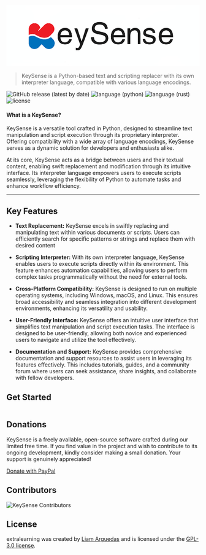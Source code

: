 ![KeySense logo](https://raw.githubusercontent.com/KeySense/KeySense/master/img/KeySenseFull.png)

> KeySense is a Python-based text and scripting replacer with its own interpreter language, compatible with various language encodings.

![GitHub release (latest by date)](https://img.shields.io/badge/release-v1.1.0-green)
![language (python)](https://img.shields.io/badge/language-python-blue)
![language (rust)](https://img.shields.io/badge/language-rust-orange)
![license](https://img.shields.io/badge/license-GPL--3.0-yellow)

#### What is a KeySense?

KeySense is a versatile tool crafted in Python, designed to streamline text manipulation and script execution through its proprietary interpreter. Offering compatibility with a wide array of language encodings, KeySense serves as a dynamic solution for developers and enthusiasts alike.

At its core, KeySense acts as a bridge between users and their textual content, enabling swift replacement and modification through its intuitive interface. Its interpreter language empowers users to execute scripts seamlessly, leveraging the flexibility of Python to automate tasks and enhance workflow efficiency.
___

## Key Features
* **Text Replacement:** KeySense excels in swiftly replacing and manipulating text within various documents or scripts. Users can efficiently search for specific patterns or strings and replace them with desired content
  
* **Scripting Interpreter:** With its own interpreter language, KeySense enables users to execute scripts directly within its environment. This feature enhances automation capabilities, allowing users to perform complex tasks programmatically without the need for external tools.

* **Cross-Platform Compatibility:** KeySense is designed to run on multiple operating systems, including Windows, macOS, and Linux. This ensures broad accessibility and seamless integration into different development environments, enhancing its versatility and usability.

* **User-Friendly Interface:** KeySense offers an intuitive user interface that simplifies text manipulation and script execution tasks. The interface is designed to be user-friendly, allowing both novice and experienced users to navigate and utilize the tool effectively.

* **Documentation and Support:** KeySense provides comprehensive documentation and support resources to assist users in leveraging its features effectively. This includes tutorials, guides, and a community forum where users can seek assistance, share insights, and collaborate with fellow developers.

## Get Started

```shell
```
## Donations

KeySense is a freely available, open-source software crafted during our limited free time. If you find value in the project and wish to contribute to its ongoing development, kindly consider making a small donation. Your support is genuinely appreciated!

[Donate with PayPal](https://www.paypal.me/ILIAMFTW)

## Contributors

![KeySense Contributors](https://contrib.rocks/image?repo=KeySense/KeySense)

## License

extralearning was created by [Liam Arguedas](https://github.com/liamarguedas)
and is licensed under the [GPL-3.0 license](/LICENSE).
